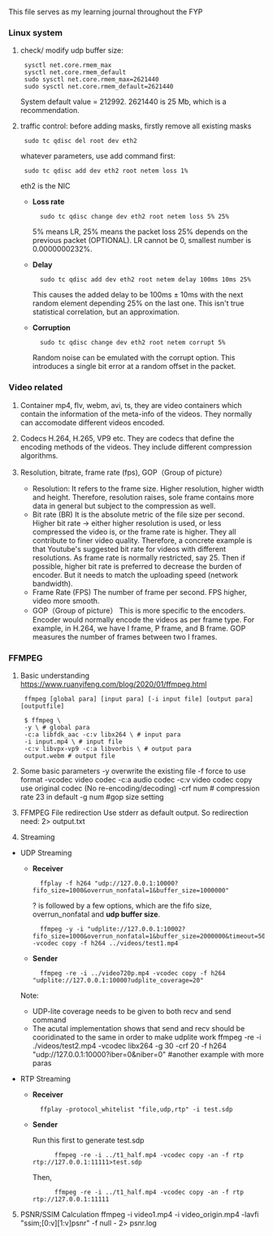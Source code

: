 This file serves as my learning journal throughout the FYP

### Linux system
1. check/ modify udp buffer size:

        sysctl net.core.rmem_max
        sysctl net.core.rmem_default
        sudo sysctl net.core.rmem_max=2621440
        sudo sysctl net.core.rmem_default=2621440

    System default value = 212992. 2621440 is 25 Mb, which is a recommendation.
2. traffic control:
    before adding masks, firstly remove all existing masks

        sudo tc qdisc del root dev eth2

    whatever parameters, use add command first:

        sudo tc qdisc add dev eth2 root netem loss 1%

    eth2 is the NIC
    - **Loss rate**

            sudo tc qdisc change dev eth2 root netem loss 5% 25%

        5% means LR, 25% means the packet loss 25% depends on the previous packet (OPTIONAL). LR cannot be 0, smallest number
        is 0.0000000232%.
    - **Delay**

            sudo tc qdisc add dev eth2 root netem delay 100ms 10ms 25%

        This causes the added delay to be 100ms ± 10ms with the next random element depending 25% on the last one. This isn't true statistical correlation, but an approximation.
    - **Corruption**

            sudo tc qdisc change dev eth2 root netem corrupt 5%

        Random noise can be emulated with the corrupt option. This introduces a single bit error at a random offset in the packet.
### Video related

1. Container
mp4, flv, webm, avi, ts, they are video containers which contain the information of the meta-info of the videos. They normally can accomodate different videos encoded. 

2. Codecs
H.264, H.265, VP9 etc. They are codecs that define the encoding methods of the videos. They include different compression algorithms.

3. Resolution, bitrate, frame rate (fps), GOP（Group of picture）
    - Resolution:
    It refers to the frame size. Higher resolution, higher width and height. Therefore,     resolution raises,  sole frame contains more data in general but subject to the compression as well.
    - Bit rate (BR)
    It is the absolute metric of the file size per second. Higher bit rate -> either higher resolution is used, or less compressed the video is, or the frame rate is higher. They all contribute to finer video quality.
    Therefore, a concrete example is that Youtube's suggested bit rate for videos with different resolutions. As frame rate is normally restricted, say 25. Then if possible, higher bit rate is preferred to decrease the burden of encoder. But it needs to match the uploading speed (network bandwidth).
    - Frame Rate (FPS)
    The number of frame per second. FPS higher, video more smooth. 
    - GOP（Group of picture）
    This is more specific to the encoders. Encoder would normally encode the videos as per frame type. For example, in  H.264, we have I frame, P frame, and B frame. GOP measures the number of frames between two I frames.

### FFMPEG

1. Basic understanding
https://www.ruanyifeng.com/blog/2020/01/ffmpeg.html

        ffmpeg [global para] [input para] [-i input file] [output para] [outputfile]

        $ ffmpeg \
        -y \ # global para
        -c:a libfdk_aac -c:v libx264 \ # input para
        -i input.mp4 \ # input file
        -c:v libvpx-vp9 -c:a libvorbis \ # output para
        output.webm # output file

2. Some basic parameters
        -y overwrite the existing file
        -f force to use format
        -vcodec video codec
        -c:a audio codec
        -c:v video codec
        copy use original codec (No re-encoding/decoding)
        -crf num # compression rate 23 in default
        -g num #gop size setting

3. FFMPEG File redirection
    Use stderr as default output. So redirection need: 2> output.txt

4. Streaming
- UDP Streaming
    - **Receiver**

            ffplay -f h264 "udp://127.0.0.1:10000?fifo_size=1000&overrun_nonfatal=1&buffer_size=1000000"
            
        ? is followed by a few options, which are the fifo size, overrun_nonfatal and **udp buffer size**.

            ffmpeg -y -i "udplite://127.0.0.1:10002?fifo_size=1000&overrun_nonfatal=1&buffer_size=2000000&timeout=5000000" -vcodec copy -f h264 ../videos/test1.mp4

    - **Sender**

            ffmpeg -re -i ../video720p.mp4 -vcodec copy -f h264 "udplite://127.0.0.1:10000?udplite_coverage=20"
    Note:     
    - UDP-lite coverage needs to be given to both recv and send command
    - The acutal implementation shows that send and recv should be cooridinated to the same in order to make udplite work
            ffmpeg -re -i ./videos/test2.mp4 -vcodec libx264 -g 30 -crf 20 -f h264 "udp://127.0.0.1:10000?iber=0&niber=0"
            #another example with more paras



- RTP Streaming
    - **Receiver**

            ffplay -protocol_whitelist "file,udp,rtp" -i test.sdp 

    - **Sender**

        Run this first to generate test.sdp

                ffmpeg -re -i ../t1_half.mp4 -vcodec copy -an -f rtp rtp://127.0.0.1:11111>test.sdp

        Then,
            
                ffmpeg -re -i ../t1_half.mp4 -vcodec copy -an -f rtp rtp://127.0.0.1:11111

5. PSNR/SSIM Calculation
        ffmpeg -i video1.mp4 -i video_origin.mp4 -lavfi  "ssim;[0:v][1:v]psnr" -f null - 2> psnr.log

